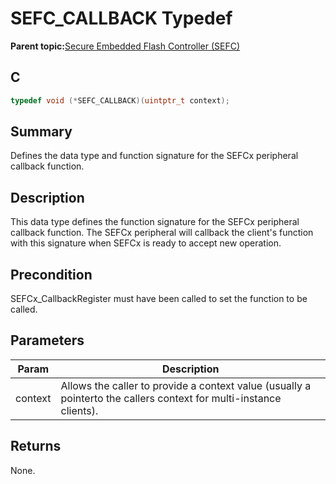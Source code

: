 # SEFC\_CALLBACK Typedef

**Parent topic:**[Secure Embedded Flash Controller \(SEFC\)](GUID-E586E73A-F607-48C1-A0B8-EC4E231FB77A.md)

## C

```c
typedef void (*SEFC_CALLBACK)(uintptr_t context);

```

## Summary

Defines the data type and function signature for the SEFCx peripheral callback function.

## Description

This data type defines the function signature for the SEFCx peripheral callback function. The SEFCx peripheral will callback the client's function with this signature when SEFCx is ready to accept new operation.

## Precondition

SEFCx\_CallbackRegister must have been called to set the function to be called.

## Parameters

|Param|Description|
|-----|-----------|
|context|Allows the caller to provide a context value \(usually a pointerto the callers context for multi-instance clients\).|

## Returns

None.


